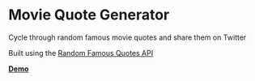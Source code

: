 # Movie Quote Generator
Cycle through random famous movie quotes and share them on Twitter

Built using the [Random Famous Quotes API](https://market.mashape.com/andruxnet/random-famous-quotes)

__[Demo](https://ericsnell.github.io/quotemachine/)__
